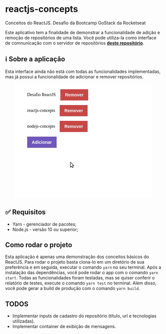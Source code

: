 # reactjs-concepts
Conceitos do ReactJS. Desafio da Bootcamp GoStack da Rocketseat

Este aplicativo tem a finalidade de demonstrar a funcionalidade de adição e remoção de repositórios de uma lista. Você pode utiliza-la como interface de comnunicação com o servidor de repositórios **[deste repositório](https://github.com/marcelo-amorim/nodejs-concepts)**.

## :information_source: Sobre a aplicação

Esta interface ainda não está com todas as funcionalidades implementadas, mas já possui a funcionalidade de adicionar e remover repositórios.

<p align="center">
  <img alt="reacjs-concepts demo" src="demo/demo-reactjs.gif">
</p>

## :white_check_mark: Requisitos

 - Yarn - gerenciador de pacotes;
 - Node.js - versão 10 ou superior;

## Como rodar o projeto

Esta aplicação é apenas uma demonstração dos conceitos básicos do ReactJS. Para rodar o projeto basta clona-lo em um diretório de sua preferência e em seguida, executar o comando `yarn` no seu terminal.
Após a instalação das dependências, você pode rodar o app com o comando `yarn start`.
Todas as funcionalidades foram testadas, mas se quiser conferir o relatório de testes, execute o comando `yarn test` no terminal.
Além disso, você pode gerar a build de produção com o comando `yarn build`.

## TODOS
 - Implementar inputs de cadastro do repositório (título, url e tecnologias utilizadas).
 - Implementar container de exibição de mensagens.


